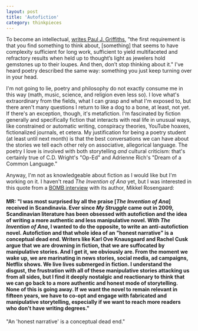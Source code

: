 ```yaml
---
layout: post
title: 'Autofiction'
category: thinkpieces
---
```


To become an intellectual, [writes Paul J. Griffiths](https://www.firstthings.com/article/2018/05/letter-to-an-aspiring-intellectual), "the first requirement is that you find something to think about, [something] that seems to have complexity sufficient for long work, sufficient to yield multifaceted and refractory results when held up to thought’s light as jewelers hold gemstones up to their loupes. And then, don’t stop thinking about it." I've heard poetry described the same way: something you just keep turning over in your head. 

I'm not going to lie, poetry and philosophy do not exactly consume me in this way (math, music, science, and religion even less so). I love what's extraordinary from the fields, what I can grasp and what I'm exposed to, but there aren't many questions I return to like a dog to a bone, at least, not yet. If there's an exception, though, it's metafiction. I'm fascinated by fiction generally and specifically fiction that interacts with real life in unusual ways, like constrained or automatic writing, conspiracy theories, YouTube hoaxes, fictionalized journals, et cetera. My justification for being a poetry student (at least until next month) is that the best conversations we can have about the stories we tell each other rely on associative, allegorical language. The poetry I love is involved with both storytelling _and_ cultural criticism: that's certainly true of C.D. Wright's "Op-Ed" and Adrienne Rich's "Dream of a Common Language."

Anyway, I'm not as knowledgeable about fiction as I would like but I'm working on it. I haven't read _The Invention of Ana_ yet, but I was interested in this quote from a [BOMB interview](https://bombmagazine.org/articles/mikkel-rosengaard/) with its author, Mikkel Rosengaard:

#### MR: "I was most surprised by all the praise [_The Invention of Ana_] received in Scandinavia. Ever since _My Struggle_ came out in 2009, Scandinavian literature has been obsessed with autofiction and the idea of writing a more authentic and less manipulative novel. With _The Invention of Ana_, I wanted to do the opposite, to write an anti-autofiction novel. Autofiction and that whole idea of an "honest narrative" is a conceptual dead end. Writers like Karl Ove Knausgaard and Rachel Cusk argue that we are drowning in fiction, that we are suffocated by manipulative stories. And I get it, we obviously are. From the moment we wake up, we are marinating in news stories, social media, ad campaigns, Netflix shows. We live lives submerged in fiction. I understand the disgust, the frustration with all of these manipulative stories attacking us from all sides, but I find it deeply nostalgic and reactionary to think that we can go back to a more authentic and honest mode of storytelling. None of this is going away. If we want the novel to remain relevant in fifteen years, we have to co-opt and engage with fabricated and manipulative storytelling, especially if we want to reach more readers who don't have writing degrees."

"An 'honest narrative' is a conceptual dead end." 